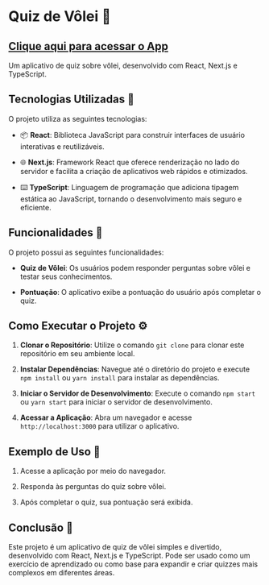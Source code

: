 # Quiz de Vôlei 🏐

## [Clique aqui para acessar o App](https://quiz-volei.vercel.app)

Um aplicativo de quiz sobre vôlei, desenvolvido com React, Next.js e TypeScript.

## Tecnologias Utilizadas 🚀

O projeto utiliza as seguintes tecnologias:

- 📦 **React**: Biblioteca JavaScript para construir interfaces de usuário interativas e reutilizáveis.

- 🌐 **Next.js**: Framework React que oferece renderização no lado do servidor e facilita a criação de aplicativos web rápidos e otimizados.

- ⌨️ **TypeScript**: Linguagem de programação que adiciona tipagem estática ao JavaScript, tornando o desenvolvimento mais seguro e eficiente.

## Funcionalidades 🌟

O projeto possui as seguintes funcionalidades:

- **Quiz de Vôlei**: Os usuários podem responder perguntas sobre vôlei e testar seus conhecimentos.

- **Pontuação**: O aplicativo exibe a pontuação do usuário após completar o quiz.

## Como Executar o Projeto ⚙️

1. **Clonar o Repositório**: Utilize o comando `git clone` para clonar este repositório em seu ambiente local.

2. **Instalar Dependências**: Navegue até o diretório do projeto e execute `npm install` ou `yarn install` para instalar as dependências.

3. **Iniciar o Servidor de Desenvolvimento**: Execute o comando `npm start` ou `yarn start` para iniciar o servidor de desenvolvimento.

4. **Acessar a Aplicação**: Abra um navegador e acesse `http://localhost:3000` para utilizar o aplicativo.

## Exemplo de Uso 📝

1. Acesse a aplicação por meio do navegador.

2. Responda às perguntas do quiz sobre vôlei.

3. Após completar o quiz, sua pontuação será exibida.

## Conclusão 🎉

Este projeto é um aplicativo de quiz de vôlei simples e divertido, desenvolvido com React, Next.js e TypeScript. Pode ser usado como um exercício de aprendizado ou como base para expandir e criar quizzes mais complexos em diferentes áreas.
